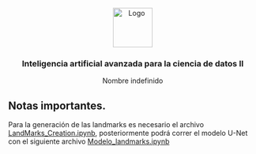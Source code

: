 <div id="top"></div>

<br />

<div align="center">
  <a href="https://github.com/sayuriGui/inteligencia-artificial.git">
    <img src="https://upload.wikimedia.org/wikipedia/commons/4/47/Logo_del_ITESM.svg" alt="Logo" width="80" height="80">
  </a>
<h3 align="center">Inteligencia artificial avanzada para la ciencia de datos II</h3>
  <p align="center">
        Nombre indefinido
</div>

## Notas importantes.

Para la generación de las landmarks es necesario el archivo [LandMarks_Creation.ipynb](https://github.com/AlexGuzmn/Reto_AI_Period2/blob/main/Modelo_Landmarks/LandMarks_Creation.ipynb), posteriormente podrá correr el modelo U-Net con el siguiente archivo [Modelo_landmarks.ipynb](https://github.com/AlexGuzmn/Reto_AI_Period2/blob/main/Modelo_Landmarks/Modelo_landmarks.ipynb)
